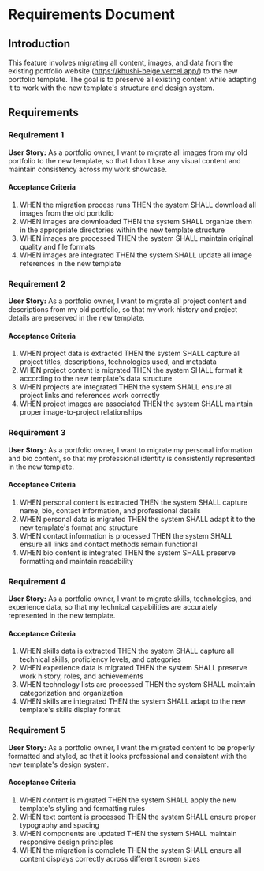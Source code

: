 # Requirements Document

## Introduction

This feature involves migrating all content, images, and data from the existing portfolio website (https://khushi-beige.vercel.app/) to the new portfolio template. The goal is to preserve all existing content while adapting it to work with the new template's structure and design system.

## Requirements

### Requirement 1

**User Story:** As a portfolio owner, I want to migrate all images from my old portfolio to the new template, so that I don't lose any visual content and maintain consistency across my work showcase.

#### Acceptance Criteria

1. WHEN the migration process runs THEN the system SHALL download all images from the old portfolio
2. WHEN images are downloaded THEN the system SHALL organize them in the appropriate directories within the new template structure
3. WHEN images are processed THEN the system SHALL maintain original quality and file formats
4. WHEN images are integrated THEN the system SHALL update all image references in the new template

### Requirement 2

**User Story:** As a portfolio owner, I want to migrate all project content and descriptions from my old portfolio, so that my work history and project details are preserved in the new template.

#### Acceptance Criteria

1. WHEN project data is extracted THEN the system SHALL capture all project titles, descriptions, technologies used, and metadata
2. WHEN project content is migrated THEN the system SHALL format it according to the new template's data structure
3. WHEN projects are integrated THEN the system SHALL ensure all project links and references work correctly
4. WHEN project images are associated THEN the system SHALL maintain proper image-to-project relationships

### Requirement 3

**User Story:** As a portfolio owner, I want to migrate my personal information and bio content, so that my professional identity is consistently represented in the new template.

#### Acceptance Criteria

1. WHEN personal content is extracted THEN the system SHALL capture name, bio, contact information, and professional details
2. WHEN personal data is migrated THEN the system SHALL adapt it to the new template's format and structure
3. WHEN contact information is processed THEN the system SHALL ensure all links and contact methods remain functional
4. WHEN bio content is integrated THEN the system SHALL preserve formatting and maintain readability

### Requirement 4

**User Story:** As a portfolio owner, I want to migrate skills, technologies, and experience data, so that my technical capabilities are accurately represented in the new template.

#### Acceptance Criteria

1. WHEN skills data is extracted THEN the system SHALL capture all technical skills, proficiency levels, and categories
2. WHEN experience data is migrated THEN the system SHALL preserve work history, roles, and achievements
3. WHEN technology lists are processed THEN the system SHALL maintain categorization and organization
4. WHEN skills are integrated THEN the system SHALL adapt to the new template's skills display format

### Requirement 5

**User Story:** As a portfolio owner, I want the migrated content to be properly formatted and styled, so that it looks professional and consistent with the new template's design system.

#### Acceptance Criteria

1. WHEN content is migrated THEN the system SHALL apply the new template's styling and formatting rules
2. WHEN text content is processed THEN the system SHALL ensure proper typography and spacing
3. WHEN components are updated THEN the system SHALL maintain responsive design principles
4. WHEN the migration is complete THEN the system SHALL ensure all content displays correctly across different screen sizes